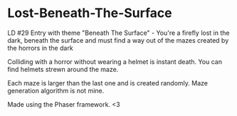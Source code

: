 Lost-Beneath-The-Surface
========================

LD #29 Entry with theme "Beneath The Surface" - You're a firefly lost in the dark, beneath the surface and must find a way out of the mazes created by the horrors in the dark

Colliding with a horror without wearing a helmet is instant death. You can find helmets strewn around the maze.

Each maze is larger than the last one and is created randomly. Maze generation algorithm is not mine.

Made using the Phaser framework. <3
